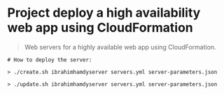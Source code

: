 # Project deploy a high availability web app using CloudFormation


> Web servers for a highly available web app using CloudFormation.


```
# How to deploy the server:

> ./create.sh ibrahimhamdyserver servers.yml server-parameters.json

> ./update.sh ibrahimhamdyserver servers.yml server-parameters.json
